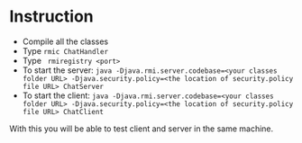 # Instruction

* Compile all the classes
* Type ``` rmic ChatHandler ```
* Type ``` rmiregistry <port>``` 
* To start the server: ``` java -Djava.rmi.server.codebase=<your classes folder URL> -Djava.security.policy=<the location of security.policy file URL> ChatServer ``` 
* To start the client: ``` java -Djava.rmi.server.codebase=<your classes folder URL> -Djava.security.policy=<the location of security.policy file URL> ChatClient ```


With this you will be able to test client and server in the same machine.